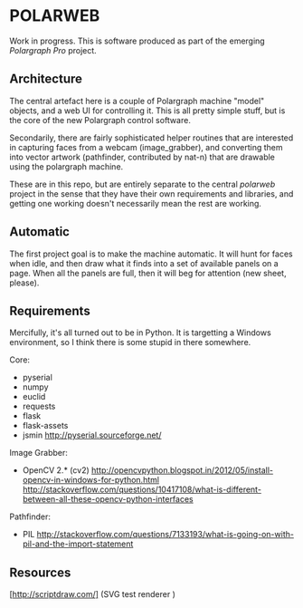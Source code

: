 POLARWEB
========

Work in progress.
This is software produced as part of the emerging *Polargraph Pro* project.

Architecture
------------

The central artefact here is a couple of Polargraph machine "model" objects, 
and a web UI for controlling it. This is all pretty simple stuff, but is the 
core of the new Polargraph control software. 

Secondarily, there are fairly sophisticated helper routines that are interested 
in capturing faces from a webcam (image_grabber), and converting them into vector 
artwork (pathfinder, contributed by nat-n) that are drawable using the polargraph machine. 

These are in this repo, but are entirely separate to the central _polarweb_ project 
in the sense that they have their own requirements and libraries, and getting one 
working doesn't necessarily mean the rest are working.

Automatic
---------

The first project goal is to make the machine automatic. It will hunt for faces when idle, 
and then draw what it finds into a set of available panels on a page. When all the panels
are full, then it will beg for attention (new sheet, please).

Requirements
------------

Mercifully, it's all turned out to be in Python. It is targetting a Windows environment, so 
I think there is some stupid in there somewhere.

Core:
* pyserial
* numpy
* euclid
* requests
* flask
* flask-assets
* jsmin
http://pyserial.sourceforge.net/

Image Grabber:
* OpenCV 2.* (cv2)
http://opencvpython.blogspot.in/2012/05/install-opencv-in-windows-for-python.html
http://stackoverflow.com/questions/10417108/what-is-different-between-all-these-opencv-python-interfaces

Pathfinder:
* PIL
http://stackoverflow.com/questions/7133193/what-is-going-on-with-pil-and-the-import-statement

Resources
---------

[http://scriptdraw.com/] (SVG test renderer
)
